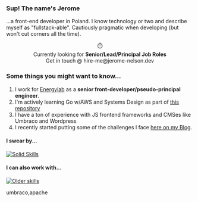 ### Sup! The name's Jerome
...a front-end developer in Poland. I know technology or two and describe myself as "fullstack-able". Cautiously pragmatic when developing (but won't cut corners all the time).

<p align=center>⏱️ <br>Currently looking for <strong>Senior/Lead/Principal Job Roles</strong> <br> Get in touch @ hire-me@jerome-nelson.dev</p>

###  Some things you might want to know...

1. I work for [Energylab](https://energylab.be) as a **senior front-developer/pseudo-principal engineer**.
2. I'm actively learning Go w/AWS and Systems Design as part of [this repository](https://github.com/jerome-nelson/hdva-client)
3.  I have a ton of experience with JS frontend frameworks and CMSes like Umbraco and Wordpress
4. I recently started putting some of the challenges I face [here on my Blog](https://jerome-nelson.dev).

#### I swear by...
[![Solid Skills](https://skillicons.dev/icons?i=ts,nodejs,php,go,graphql,react,docker,git)](https://skillicons.dev)

#### I can also work with...

[![Older skills](https://skillicons.dev/icons?i=angular,vue,wordpress,,azure,aws,,py,,mongodb,mysql,,nginx,aws,redis,sass)](https://skillicons.dev)

umbraco,apache
